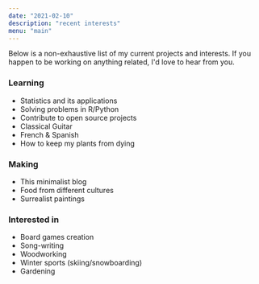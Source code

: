 ```yaml
---
date: "2021-02-10"
description: "recent interests"
menu: "main"
---
```


Below is a non-exhaustive list of my current projects and interests. If you happen to be working on anything related, I'd love to hear from you. 

### Learning

- Statistics and its applications
- Solving problems in R/Python
- Contribute to open source projects
- Classical Guitar 
- French & Spanish
- How to keep my plants from dying

### Making

- This minimalist blog
- Food from different cultures
- Surrealist paintings


### Interested in

- Board games creation
- Song-writing
- Woodworking
- Winter sports (skiing/snowboarding)
- Gardening




